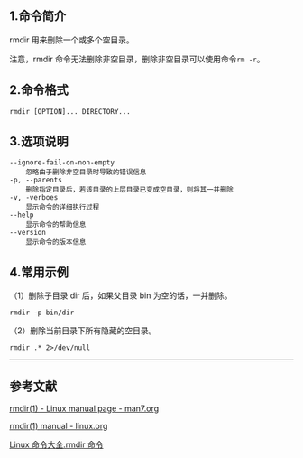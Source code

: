 ## 1.命令简介
rmdir 用来删除一个或多个空目录。

注意，rmdir 命令无法删除非空目录，删除非空目录可以使用命令`rm -r`。

## 2.命令格式
```
rmdir [OPTION]... DIRECTORY...
```

## 3.选项说明
```
--ignore-fail-on-non-empty
	忽略由于删除非空目录时导致的错误信息
-p, --parents
	删除指定目录后，若该目录的上层目录已变成空目录，则将其一并删除
-v, -verboes
	显示命令的详细执行过程
--help
	显示命令的帮助信息
--version
	显示命令的版本信息
```

## 4.常用示例
（1）删除子目录 dir 后，如果父目录 bin 为空的话，一并删除。
```
rmdir -p bin/dir
```
（2）删除当前目录下所有隐藏的空目录。
```
rmdir .* 2>/dev/null
```

---
## 参考文献
[rmdir(1) - Linux manual page - man7.org](https://man7.org/linux/man-pages/man1/rmdir.1.html)

[rmdir(1) manual - linux.org](https://www.linux.org/docs/man1/rmdir.html)

[Linux 命令大全.rmdir 命令](https://man.linuxde.net/rmdir)
